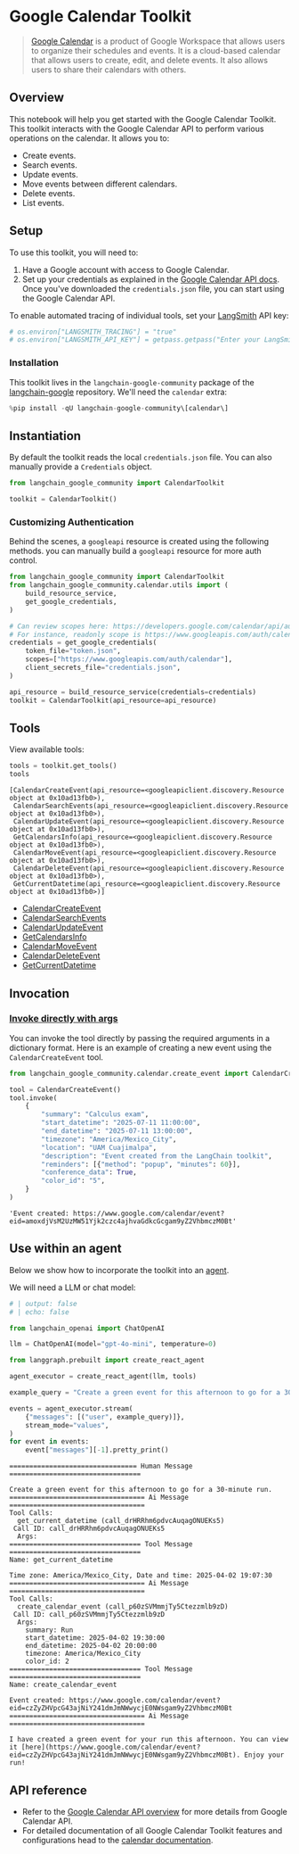 # Google Calendar Toolkit

> [Google Calendar](https://workspace.google.com/intl/en-419/products/calendar/) is a product of Google Workspace that allows users to organize their schedules and events. It is a cloud-based calendar that allows users to create, edit, and delete events. It also allows users to share their calendars with others.

## Overview

This notebook will help you get started with the Google Calendar Toolkit. This toolkit interacts with the Google Calendar API to perform various operations on the calendar. It allows you to:

- Create events.
- Search events.
- Update events.
- Move events between different calendars.
- Delete events.
- List events.

## Setup

To use this toolkit, you will need to:

1. Have a Google account with access to Google Calendar.
2. Set up your credentials as explained in the [Google Calendar API docs](https://developers.google.com/calendar/api/quickstart/python#authorize_credentials_for_a_desktop_application). Once you've downloaded the `credentials.json` file, you can start using the Google Calendar API.

To enable automated tracing of individual tools, set your [LangSmith](https://docs.smith.langchain.com/) API key:


```python
# os.environ["LANGSMITH_TRACING"] = "true"
# os.environ["LANGSMITH_API_KEY"] = getpass.getpass("Enter your LangSmith API key: ")
```

### Installation

This toolkit lives in the `langchain-google-community` package of the [langchain-google](https://github.com/langchain-ai/langchain-google) repository. We'll need the `calendar` extra:


```python
%pip install -qU langchain-google-community\[calendar\]
```

## Instantiation

By default the toolkit reads the local `credentials.json` file. You can also manually provide a `Credentials` object.


```python
from langchain_google_community import CalendarToolkit

toolkit = CalendarToolkit()
```

### Customizing Authentication

Behind the scenes, a `googleapi` resource is created using the following methods. you can manually build a `googleapi` resource for more auth control.


```python
from langchain_google_community import CalendarToolkit
from langchain_google_community.calendar.utils import (
    build_resource_service,
    get_google_credentials,
)

# Can review scopes here: https://developers.google.com/calendar/api/auth
# For instance, readonly scope is https://www.googleapis.com/auth/calendar.readonly
credentials = get_google_credentials(
    token_file="token.json",
    scopes=["https://www.googleapis.com/auth/calendar"],
    client_secrets_file="credentials.json",
)

api_resource = build_resource_service(credentials=credentials)
toolkit = CalendarToolkit(api_resource=api_resource)
```

## Tools
View available tools:


```python
tools = toolkit.get_tools()
tools
```



```output
[CalendarCreateEvent(api_resource=<googleapiclient.discovery.Resource object at 0x10ad13fb0>),
 CalendarSearchEvents(api_resource=<googleapiclient.discovery.Resource object at 0x10ad13fb0>),
 CalendarUpdateEvent(api_resource=<googleapiclient.discovery.Resource object at 0x10ad13fb0>),
 GetCalendarsInfo(api_resource=<googleapiclient.discovery.Resource object at 0x10ad13fb0>),
 CalendarMoveEvent(api_resource=<googleapiclient.discovery.Resource object at 0x10ad13fb0>),
 CalendarDeleteEvent(api_resource=<googleapiclient.discovery.Resource object at 0x10ad13fb0>),
 GetCurrentDatetime(api_resource=<googleapiclient.discovery.Resource object at 0x10ad13fb0>)]
```


- [CalendarCreateEvent](https://python.langchain.com/api_reference/google_community/calendar/langchain_google_community.calendar.create_event.CalendarCreateEvent.html)
- [CalendarSearchEvents](https://python.langchain.com/api_reference/google_community/calendar/langchain_google_community.calendar.search_events.CalendarSearchEvents.html)
- [CalendarUpdateEvent](https://python.langchain.com/api_reference/google_community/calendar/langchain_google_community.calendar.update_event.CalendarUpdateEvent.html)
- [GetCalendarsInfo](https://python.langchain.com/api_reference/google_community/calendar/langchain_google_community.calendar.get_calendars_info.GetCalendarsInfo.html)
- [CalendarMoveEvent](https://python.langchain.com/api_reference/google_community/calendar/langchain_google_community.calendar.move_event.CalendarMoveEvent.html)
- [CalendarDeleteEvent](https://python.langchain.com/api_reference/google_community/calendar/langchain_google_community.calendar.delete_event.CalendarDeleteEvent.html)
- [GetCurrentDatetime](https://python.langchain.com/api_reference/google_community/calendar/langchain_google_community.calendar.current_datetime.GetCurrentDatetime.html)

## Invocation

### [Invoke directly with args](/oss/concepts/tools/#use-the-tool-directly)

You can invoke the tool directly by passing the required arguments in a dictionary format. Here is an example of creating a new event using the `CalendarCreateEvent` tool.


```python
from langchain_google_community.calendar.create_event import CalendarCreateEvent

tool = CalendarCreateEvent()
tool.invoke(
    {
        "summary": "Calculus exam",
        "start_datetime": "2025-07-11 11:00:00",
        "end_datetime": "2025-07-11 13:00:00",
        "timezone": "America/Mexico_City",
        "location": "UAM Cuajimalpa",
        "description": "Event created from the LangChain toolkit",
        "reminders": [{"method": "popup", "minutes": 60}],
        "conference_data": True,
        "color_id": "5",
    }
)
```



```output
'Event created: https://www.google.com/calendar/event?eid=amoxdjVsM2UzMW51Yjk2czc4ajhvaGdkcGcgam9yZ2VhbmczM0Bt'
```


## Use within an agent

Below we show how to incorporate the toolkit into an [agent](/oss/tutorials/agents).

We will need a LLM or chat model:

<ChatModelTabs customVarName="llm" />


```python
# | output: false
# | echo: false

from langchain_openai import ChatOpenAI

llm = ChatOpenAI(model="gpt-4o-mini", temperature=0)
```


```python
from langgraph.prebuilt import create_react_agent

agent_executor = create_react_agent(llm, tools)
```


```python
example_query = "Create a green event for this afternoon to go for a 30-minute run."

events = agent_executor.stream(
    {"messages": [("user", example_query)]},
    stream_mode="values",
)
for event in events:
    event["messages"][-1].pretty_print()
```
```output
================================ Human Message =================================

Create a green event for this afternoon to go for a 30-minute run.
================================== Ai Message ==================================
Tool Calls:
  get_current_datetime (call_drHRRhm6pdvcAuqagONUEKs5)
 Call ID: call_drHRRhm6pdvcAuqagONUEKs5
  Args:
================================= Tool Message =================================
Name: get_current_datetime

Time zone: America/Mexico_City, Date and time: 2025-04-02 19:07:30
================================== Ai Message ==================================
Tool Calls:
  create_calendar_event (call_p60zSVMmmjTy5Ctezzmlb9zD)
 Call ID: call_p60zSVMmmjTy5Ctezzmlb9zD
  Args:
    summary: Run
    start_datetime: 2025-04-02 19:30:00
    end_datetime: 2025-04-02 20:00:00
    timezone: America/Mexico_City
    color_id: 2
================================= Tool Message =================================
Name: create_calendar_event

Event created: https://www.google.com/calendar/event?eid=czZyZHVpcG43ajNiY241dmJmNWwycjE0NWsgam9yZ2VhbmczM0Bt
================================== Ai Message ==================================

I have created a green event for your run this afternoon. You can view it [here](https://www.google.com/calendar/event?eid=czZyZHVpcG43ajNiY241dmJmNWwycjE0NWsgam9yZ2VhbmczM0Bt). Enjoy your run!
```
## API reference

- Refer to the [Google Calendar API overview](https://developers.google.com/calendar/api/guides/overview) for more details from Google Calendar API.
- For detailed documentation of all Google Calendar Toolkit features and configurations head to the [calendar documentation](https://python.langchain.com/api_reference/google_community/calendar.html).
